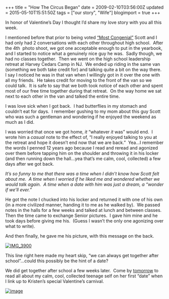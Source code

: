 +++
title = "How The Circus Began"
date = 2009-02-10T03:56:00Z
updated = 2015-05-10T15:51:50Z
tags = ["our story", "Wife"]
blogimport = true 
+++

In honor of Valentine’s Day I thought I’d share my love story with you all this week.

I mentioned before that prior to being voted [“Most Congenial”](http://lifeatthecircus.com/2008/04/30/most-congenial/) Scott and I had only had 2 conversations with each other throughout high school.  After the 4th  photo shoot, we got one acceptable enough to put in the yearbook, and I started to notice what a genuinely nice guy he was.  Sadly though, we had no classes together.  Then we went on the high school leadership retreat at Harvey Cedars Camp in NJ.  We ended up riding in the same van (something we both take credit for) and talking quite a bit on the way there.  I say I noticed he was in that van when I willingly got in it over the one with all my friends.  He takes credit for moving to the front of the van so we could talk.  It is safe to say that we both took notice of each other and spent most of our free time together during that retreat.  On the way home we sat next to each other in the van and talked the entire time.

I was love sick when I got back.  I had butterflies in my stomach and couldn’t eat for days.  I remember gushing to my mom about this guy Scott who was such a gentleman and wondering if he enjoyed the weekend as much as I did.

I was worried that once we got home, _it_ “whatever _it_ was” would end.  I wrote him a _casual_ note to the effect of, “I really enjoyed talking to you at the retreat and hope it doesn’t end now that we are back.”  Yea…I remember the words I penned 12 years ago because I read and reread and agonized over them before tapping him on the shoulder and throwing it in his locker (and then running down the hall…yea that’s me calm, cool, collected) a few days after we got back.

_It’s so funny to me that there was a time when I didn’t know how Scott felt about me.  A time when I worried if he liked me and wondered whether we would talk again.  A time when a date with him was just a dream, a “wonder if we’ll ever.”_

He got the note I chucked into his locker and returned it with one of his own (in a more civilized manner, handing it to me as he walked by).  We passed notes in the halls for a few weeks and talked at lunch and between classes.  Then the time came to exchange Senior pictures.  I gave him mine and he took days before giving me his.  (Guess I wasn’t the only one agonizing over what to write).

And then finally, he gave me his picture, with this message on the back.

[![IMG_3900](https://latc.s3.amazonaws.com/wp-content/uploads/2009/02/img-3900-thumb.jpg "IMG_3900")](https://latc.s3.amazonaws.com/wp-content/uploads/2009/02/img-3900.jpg)

This line right here made my heart skip, “we can always get together after school”…could this possibly be the hint of a date?

We did get together after school a few weeks later.  Come by [tomorrow](http://lifeatthecircus.com/2009/02/11/he-likes-me/) to read all about my calm, cool, collected teenage self on her first “date” when I link up to Kristen’s special Valentine’s carnival.

[![image](http://i107.photobucket.com/albums/m296/shaunacallaghan/swak2.jpg)](http://www.wearethatfamily.com/2009/01/kiss-challenge.html)
